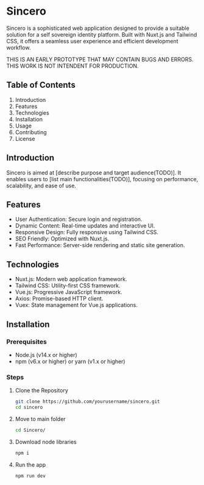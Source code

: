 # Sincero

Sincero is a sophisticated web application designed to provide a suitable solution for a self sovereign identity platform. Built with Nuxt.js and Tailwind CSS, it offers a seamless user experience and efficient development workflow.


THIS IS AN EARLY PROTOTYPE THAT MAY CONTAIN BUGS AND ERRORS. THIS WORK IS NOT INTENDENT FOR PRODUCTION.
## Table of Contents

1. Introduction
2. Features
3. Technologies
4. Installation
5. Usage
6. Contributing
7. License

## Introduction

Sincero is aimed at [describe purpose and target audience(TODO)]. It enables users to [list main functionalities(TODO)], focusing on performance, scalability, and ease of use.

## Features

- User Authentication: Secure login and registration.
- Dynamic Content: Real-time updates and interactive UI.
- Responsive Design: Fully responsive using Tailwind CSS.
- SEO Friendly: Optimized with Nuxt.js.
- Fast Performance: Server-side rendering and static site generation.

## Technologies

- Nuxt.js: Modern web application framework.
- Tailwind CSS: Utility-first CSS framework.
- Vue.js: Progressive JavaScript framework.
- Axios: Promise-based HTTP client.
- Vuex: State management for Vue.js applications.

## Installation

### Prerequisites

- Node.js (v14.x or higher)
- npm (v6.x or higher) or yarn (v1.x or higher)

### Steps

1. Clone the Repository

   ```bash
   git clone https://github.com/yourusername/sincero.git
   cd sincero

2. Move to main folder
   ```bash
   cd Sincero/

3. Download node libraries
   ```bash
   npm i

4. Run the app
   ```bash
   npm run dev

